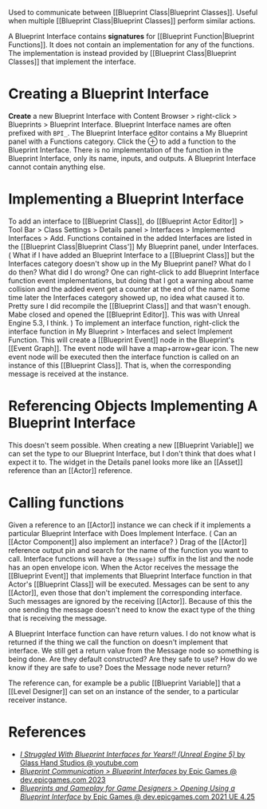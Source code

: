Used to communicate between [[Blueprint Class|Blueprint Classes]].
Useful when multiple [[Blueprint Class|Blueprint Classes]] perform similar actions.

A Blueprint Interface contains **signatures** for [[Blueprint Function|Blueprint Functions]].
It does not contain an implementation for any of the functions.
The implementation is instead provided by [[Blueprint Class|Blueprint Classes]] that implement the interface.


# Creating a Blueprint Interface

**Create** a new Blueprint Interface with Content Browser > right-click > Blueprints > Blueprint Interface.
Blueprint Interface names are often prefixed with `BPI_`.
The Blueprint Interface editor contains a My Blueprint panel with a Functions category.
Click the ⊕ to add a function to the Blueprint Interface.
There is no implementation of the function in the Blueprint Interface, only its name, inputs, and outputs.
A Blueprint Interface cannot contain anything else.


# Implementing a Blueprint Interface

To add an interface to [[Blueprint Class]], do [[Blueprint Actor Editor]] > Tool Bar > Class Settings > Details panel > Interfaces > Implemented Interfaces > Add.
Functions contained in the added Interfaces are listed in the [[Blueprint Class|Blueprint Class']] My Blueprint panel, under Interfaces.
(
What if I have added an Blueprint Interface to a [[Blueprint Class]] but the Interfaces category doesn't show up in the My Blueprint panel?
What do I do then?
What did I do wrong?
One can right-click to add Blueprint Interface function event implementations,
but doing that I got a warning about name collision and the added event get a counter at the end of the name.
Some time later the Interfaces category showed up, no idea what caused it to.
Pretty sure I did recompile the [[Blueprint Class]] and that wasn't enough.
Mabe closed and opened the [[Blueprint Editor]].
This was with Unreal Engine 5.3, I think.
)
To implement an interface function, right-click the interface function in My Blueprint > Interfaces and select Implement Function.
This will create a [[Blueprint Event]] node in the Blueprint's [[Event Graph]].
The event node will have a map+arrow+gear icon.
The new event node will be executed then the interface function is called on an instance of this [[Blueprint Class]].
That is, when the corresponding message is received at the instance.

# Referencing Objects Implementing A Blueprint Interface

This doesn't seem possible.
When creating a new [[Blueprint Variable]] we can set the type to our Blueprint Interface, but I don't think that does what I expect it to.
The widget in the Details panel looks more like an [[Asset]] reference than an [[Actor]] reference.


# Calling functions

Given a reference to an [[Actor]] instance we can check if it implements a particular Blueprint Interface with Does Implement Interface.
(
Can an [[Actor Component]] also implement an interface?
)
Drag of the [[Actor]] reference output pin and search for the name of the function you want to call.
Interface functions will have a `(Message)` suffix in the list and the node has an open envelope icon.
When the Actor receives the message the [[Blueprint Event]] that implements that Blueprint Interface function in that Actor's [[Blueprint Class]] will be executed.
Messages can be sent to any [[Actor]], even those that don't implement the corresponding interface.
Such messages are ignored by the receiving [[Actor]].
Because of this the one sending the message doesn't need to know the exact type of the thing that is receiving the message.

A Blueprint Interface function can have return values.
I do not know what is returned if the thing we call the function on doesn't implement that interface.
We still get a return value from the Message node so something is being done.
Are they default constructed?
Are they safe to use?
How do we know if they are safe to use?
Does the Message node never return?

The reference can, for example be a public [[Blueprint Variable]] that a [[Level Designer]] can set on an instance of the sender, to a particular receiver instance.


# References
- [_I Struggled With Blueprint Interfaces for Years!! (Unreal Engine 5)_ by Glass Hand Studios @ youtube.com](https://www.youtube.com/watch?v=m9416Fi-PJw)
- [_Blueprint Communication > Blueprint Interfaces_ by Epic Games @ dev.epicgames.com 2023](https://dev.epicgames.com/community/learning/courses/LWv/unreal-engine-blueprint-communication/J61E/unreal-engine-blueprint-interfaces)
- [_Blueprints and Gameplay for Game Designers_ > _Opening Using a Blueprint Interface_ by Epic Games @ dev.epicgames.com 2021 UE 4.25](https://dev.epicgames.com/community/learning/courses/OP/unreal-engine-blueprints-and-gameplay-for-game-designers/0G6/unreal-engine-opening-using-a-blueprint-interface)
